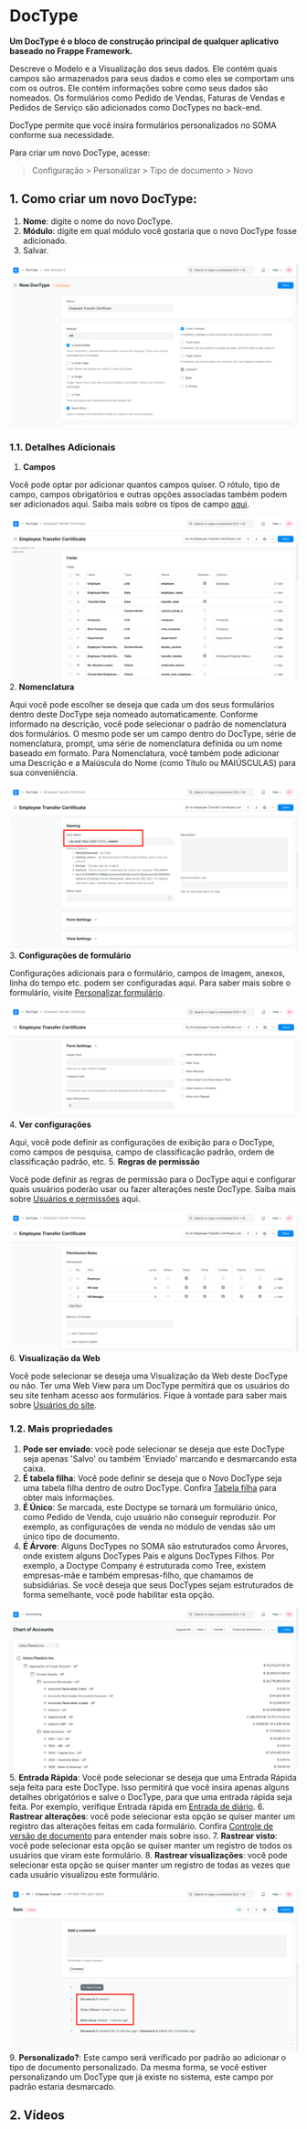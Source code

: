 # DocType


**Um DocType é o bloco de construção principal de qualquer aplicativo baseado no Frappe Framework.**


Descreve o Modelo e a Visualização dos seus dados. Ele contém quais campos são armazenados para seus dados e como eles se comportam uns com os outros. Ele contém informações sobre como seus dados são nomeados. Os formulários como Pedido de Vendas, Faturas de Vendas e Pedidos de Serviço são adicionados como DocTypes no back-end.


DocType permite que você insira formulários personalizados no SOMA conforme sua necessidade.


Para criar um novo DocType, acesse:



> 
> Configuração > Personalizar > Tipo de documento > Novo
> 
> 
> 


## 1. Como criar um novo DocType:


1. **Nome**: digite o nome do novo DocType.
2. **Módulo**: digite em qual módulo você gostaria que o novo DocType fosse adicionado.
3. Salvar.


![Custom DocType](/files/doctype-employee-transfer.png)


### 1.1. Detalhes Adicionais


1. **Campos**


Você pode optar por adicionar quantos campos quiser. O rótulo, tipo de campo, campos obrigatórios e outras opções associadas também podem ser adicionados aqui. Saiba mais sobre os tipos de campo [aqui](/docs/pt/customize-erpnext/articles/field-types.html).


![Campos em Custom DocType](/files/doctype-employee-transfer-fields.png)
2. **Nomenclatura**


Aqui você pode escolher se deseja que cada um dos seus formulários dentro deste DocType seja nomeado automaticamente. Conforme informado na descrição, você pode selecionar o padrão de nomenclatura dos formulários. O mesmo pode ser um campo dentro do DocType, série de nomenclatura, prompt, uma série de nomenclatura definida ou um nome baseado em formato. Para Nomenclatura, você também pode adicionar uma Descrição e a Maiúscula do Nome (como Título ou MAIÚSCULAS) para sua conveniência.


![Naming Custom DocType](/files/doctype-employee-transfer-naming.png)
3. **Configurações de formulário**


Configurações adicionais para o formulário, campos de imagem, anexos, linha do tempo etc. podem ser configuradas aqui. Para saber mais sobre o formulário, visite [Personalizar formulário](/docs/pt/customize-erpnext/customize-form).


![Custom DocType Form Settings](/files/doctype-employee-transfer-form-settings.png)
4. **Ver configurações**


Aqui, você pode definir as configurações de exibição para o DocType, como campos de pesquisa, campo de classificação padrão, ordem de classificação padrão, etc.
5. **Regras de permissão**


Você pode definir as regras de permissão para o DocType aqui e configurar quais usuários poderão usar ou fazer alterações neste DocType. Saiba mais sobre [Usuários e permissões](/docs/pt/setting-up/users-and-permissions) aqui.


![Custom DocType Permissions](/files/doctype-employee-transfer-permissions.png)
6. **Visualização da Web**


Você pode selecionar se deseja uma Visualização da Web deste DocType ou não. Ter uma Web View para um DocType permitirá que os usuários do seu site tenham acesso aos formulários. Fique à vontade para saber mais sobre [Usuários do site](/docs/pt/setting-up/articles/difference-between-system-user-and-website-user).


### 1.2. Mais propriedades


1. **Pode ser enviado**: você pode selecionar se deseja que este DocType seja apenas 'Salvo' ou também 'Enviado' marcando e desmarcando esta caixa.
2. **É tabela filha**: Você pode definir se deseja que o Novo DocType seja uma tabela filha dentro de outro DocType. Confira [Tabela filha](/docs/pt/customize-erpnext/articles/customizing-data-visibility-in-child-table) para obter mais informações.
3. **É Único**: Se marcada, este Doctype se tornará um formulário único, como Pedido de Venda, cujo usuário
não conseguir reproduzir. Por exemplo, as configurações de venda no módulo de vendas são um único tipo de documento.
4. **É Árvore**: Alguns DocTypes no SOMA são estruturados como Árvores, onde existem alguns DocTypes Pais e alguns DocTypes Filhos. Por exemplo, a Doctype Company é estruturada como Tree, existem empresas-mãe e também empresas-filho, que chamamos de subsidiárias. Se você deseja que seus DocTypes sejam estruturados de forma semelhante, você pode habilitar esta opção.


![DocType Tree View](/files/doctype-treeview.png)
5. **Entrada Rápida**: Você pode selecionar se deseja que uma Entrada Rápida seja feita para este DocType. Isso permitirá que você insira apenas alguns detalhes obrigatórios e salve o DocType, para que uma entrada rápida seja feita. Por exemplo, verifique Entrada rápida em [Entrada de diário](/docs/pt/accounts/journal-entry#11-quick-entry).
6. **Rastrear alterações**: você pode selecionar esta opção se quiser manter um registro das alterações feitas em cada formulário. Confira [Controle de versão de documento](/docs/pt/using-erpnext/document-versioning) para entender mais sobre isso.
7. **Rastrear visto**: você pode selecionar esta opção se quiser manter um registro de todos os usuários que viram este formulário.
8. **Rastrear visualizações**: você pode selecionar esta opção se quiser manter um registro de todas as vezes que cada usuário visualizou este formulário.


![DocType Tree View](/files/doctype-track-views.png)
9. **Personalizado?**: Este campo será verificado por padrão ao adicionar o tipo de documento personalizado. Da mesma forma, se você estiver personalizando um DocType que já existe no sistema, este campo por padrão estaria desmarcado.


## 2. Vídeos




